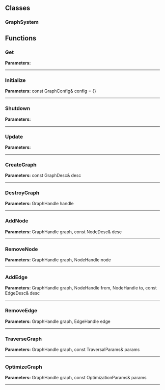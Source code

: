 
## Classes

### GraphSystem




## Functions

### Get



**Parameters:** 

---

### Initialize



**Parameters:** const GraphConfig& config = {}

---

### Shutdown



**Parameters:** 

---

### Update



**Parameters:** 

---

### CreateGraph



**Parameters:** const GraphDesc& desc

---

### DestroyGraph



**Parameters:** GraphHandle handle

---

### AddNode



**Parameters:** GraphHandle graph, const NodeDesc& desc

---

### RemoveNode



**Parameters:** GraphHandle graph, NodeHandle node

---

### AddEdge



**Parameters:** GraphHandle graph, NodeHandle from, NodeHandle to, const EdgeDesc& desc

---

### RemoveEdge



**Parameters:** GraphHandle graph, EdgeHandle edge

---

### TraverseGraph



**Parameters:** GraphHandle graph, const TraversalParams& params

---

### OptimizeGraph



**Parameters:** GraphHandle graph, const OptimizationParams& params

---
